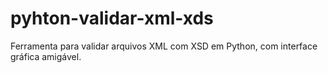 # pyhton-validar-xml-xds
Ferramenta para validar arquivos XML com XSD em Python, com interface gráfica amigável.
